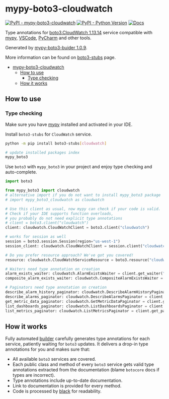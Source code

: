 # mypy-boto3-cloudwatch

[![PyPI - mypy-boto3-cloudwatch](https://img.shields.io/pypi/v/mypy-boto3-cloudwatch.svg?color=blue)](https://pypi.org/project/mypy-boto3-cloudwatch)
[![PyPI - Python Version](https://img.shields.io/pypi/pyversions/mypy-boto3-cloudwatch.svg?color=blue)](https://pypi.org/project/mypy-boto3-cloudwatch)
[![Docs](https://img.shields.io/readthedocs/mypy-boto3-builder.svg?color=blue)](https://mypy-boto3-builder.readthedocs.io/)

Type annotations for
[boto3.CloudWatch 1.13.14](https://boto3.amazonaws.com/v1/documentation/api/1.13.14/reference/services/cloudwatch.html#CloudWatch) service
compatible with [mypy](https://github.com/python/mypy), [VSCode](https://code.visualstudio.com/),
[PyCharm](https://www.jetbrains.com/pycharm/) and other tools.

Generated by [mypy-boto3-buider 1.0.9](https://github.com/vemel/mypy_boto3_builder).

More information can be found on [boto3-stubs](https://pypi.org/project/boto3-stubs/) page.

- [mypy-boto3-cloudwatch](#mypy-boto3-cloudwatch)
  - [How to use](#how-to-use)
    - [Type checking](#type-checking)
  - [How it works](#how-it-works)

## How to use

### Type checking

Make sure you have [mypy](https://github.com/python/mypy) installed and activated in your IDE.

Install `boto3-stubs` for `CloudWatch` service.

```bash
python -m pip install boto3-stubs[cloudwatch]

# update installed packages index
mypy_boto3
```

Use `boto3` with `mypy_boto3` in your project and enjoy type checking and auto-complete.

```python
import boto3

from mypy_boto3 import cloudwatch
# alternative import if you do not want to install mypy_boto3 package
# import mypy_boto3_cloudwatch as cloudwatch

# Use this client as usual, now mypy can check if your code is valid.
# Check if your IDE supports function overloads,
# you probably do not need explicit type annotations
# client = boto3.client("cloudwatch")
client: cloudwatch.CloudWatchClient = boto3.client("cloudwatch")

# works for session as well
session = boto3.session.Session(region="us-west-1")
session_client: cloudwatch.CloudWatchClient = session.client("cloudwatch")

# Do you prefer resource approach? We've got you covered!
resource: cloudwatch.CloudWatchServiceResource = boto3.resource("cloudwatch")

# Waiters need type annotation on creation
alarm_exists_waiter: cloudwatch.AlarmExistsWaiter = client.get_waiter("alarm_exists")
composite_alarm_exists_waiter: cloudwatch.CompositeAlarmExistsWaiter = client.get_waiter("composite_alarm_exists")

# Paginators need type annotation on creation
describe_alarm_history_paginator: cloudwatch.DescribeAlarmHistoryPaginator = client.get_paginator("describe_alarm_history")
describe_alarms_paginator: cloudwatch.DescribeAlarmsPaginator = client.get_paginator("describe_alarms")
get_metric_data_paginator: cloudwatch.GetMetricDataPaginator = client.get_paginator("get_metric_data")
list_dashboards_paginator: cloudwatch.ListDashboardsPaginator = client.get_paginator("list_dashboards")
list_metrics_paginator: cloudwatch.ListMetricsPaginator = client.get_paginator("list_metrics")
```

## How it works

Fully automated [builder](https://github.com/vemel/mypy_boto3_builder) carefully generates
type annotations for each service, patiently waiting for `boto3` updates. It delivers
a drop-in type annotations for you and makes sure that:

- All available `boto3` services are covered.
- Each public class and method of every `boto3` service gets valid type annotations
  extracted from the documentation (blame `botocore` docs if types are incorrect).
- Type annotations include up-to-date documentation.
- Link to documentation is provided for every method.
- Code is processed by [black](https://github.com/psf/black) for readability.